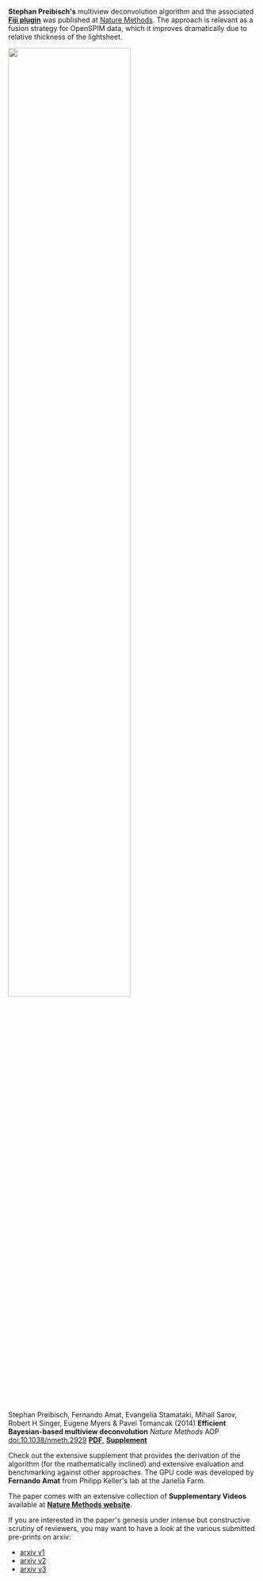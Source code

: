 ---
---
**Stephan Preibisch's** multiview deconvolution algorithm and the associated [**Fiji plugin**](https://fiji.sc/Multi-View_Deconvolution) was published at [Nature Methods](https://www.nature.com/nmeth/journal/vaop/ncurrent/full/nmeth.2929.html). The approach is relevant as a fusion strategy for OpenSPIM data, which it improves dramatically due to relative thickness of the lightsheet.

<img src="https://openspim.org/images/OpenSPIM_deconvolution.jpg" width="70%">

Stephan Preibisch, Fernando Amat, Evangelia Stamataki, Mihail Sarov, Robert H Singer, Eugene Myers & Pavel Tomancak (2014) **Efficient Bayesian-based multiview deconvolution** *Nature Methods* AOP <doi:10.1038/nmeth.2929> [**PDF**](document/Nmeth.2929.pdf), [**Supplement**](document/Nmeth.2929-S1.pdf)

Check out the extensive supplement that provides the derivation of the algorithm (for the mathematically inclined) and extensive evaluation and benchmarking against other approaches. The GPU code was developed by **Fernando Amat** from Philipp Keller's lab at the Janelia Farm.

The paper comes with an extensive collection of **Supplementary Videos** available at [**Nature Methods website**](https://www.nature.com/nmeth/journal/vaop/ncurrent/fig_tab/nmeth.2929_SV1.html).

If you are interested in the paper's genesis under intense but constructive scrutiny of reviewers, you may want to have a look at the various submitted pre-prints on arxiv:

 - [arxiv v1](https://arxiv.org/abs/1308.0730v1)
 - [arxiv v2](https://arxiv.org/abs/1308.0730v2)
 - [arxiv v3](https://arxiv.org/abs/1308.0730v3)

